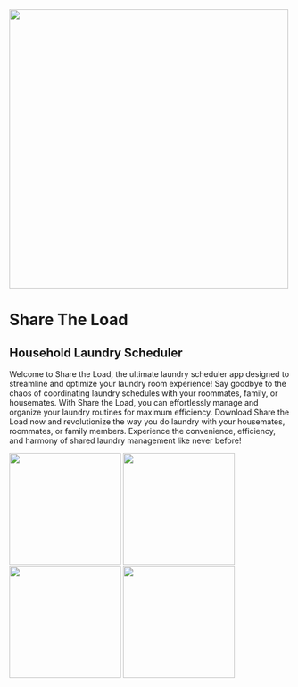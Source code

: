 <img src="https://share-the-load-assets.s3.us-east-2.amazonaws.com/Copy+of+Share+the+Load.png" height="500" >

# Share The Load

## Household Laundry Scheduler

Welcome to Share the Load, the ultimate laundry scheduler app designed to streamline and optimize your laundry room experience! Say goodbye to the chaos of coordinating laundry schedules with your roommates, family, or housemates. With Share the Load, you can effortlessly manage and organize your laundry routines for maximum efficiency.
Download Share the Load now and revolutionize the way you do laundry with your housemates, roommates, or family members. Experience the convenience, efficiency, and harmony of shared laundry management like never before!
<p float="left">
<img src="https://share-the-load-assets.s3.us-east-2.amazonaws.com/ShareTheLoad+Home+.png" width="200">
<img src="https://share-the-load-assets.s3.us-east-2.amazonaws.com/ShareTheLoad+Group.png" width="200">
<img src="https://share-the-load-assets.s3.us-east-2.amazonaws.com/ShareTheLoad+Schedule.png" width="200">
<img src="https://share-the-load-assets.s3.us-east-2.amazonaws.com/ShareTheLoad+Profile.png" width="200">
</p>
